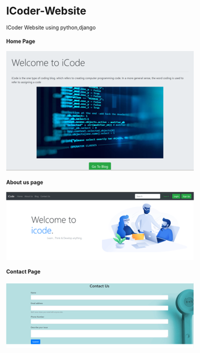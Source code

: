 # ICoder-Website
ICoder Website using python,django

#### Home Page
<img src="https://github.com/harshad1342/ICoder-Website/blob/master/i1.PNG">

#### About us page
<img src="https://github.com/harshad1342/ICoder-Website/blob/master/i2.PNG">

#### Contact Page
<img src="https://github.com/harshad1342/ICoder-Website/blob/master/i3.PNG">
